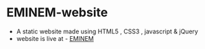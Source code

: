 # EMINEM-website
- A static website made using HTML5 , CSS3 , javascript & jQuery
- website is live at - [EMINEM](https://abhitaker.github.io/EMINEM/)

